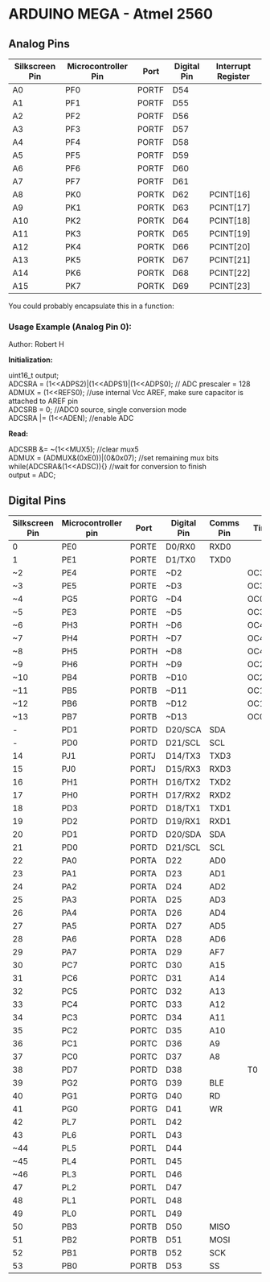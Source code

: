 # ARDUINO MEGA - Atmel 2560

## Analog Pins
|   Silkscreen Pin	|Microcontroller Pin   	|Port  	|Digital Pin   	|Interrupt Register   	|
|---	|---	|---	|---	|---	|
|A0   	|PF0   	|PORTF   	|D54   	|   	|
|A1   	|PF1   	|PORTF   	|D55   	|   	|
|A2    	|PF2   	|PORTF   	|D56   	|   	|
|A3     |PF3   	|PORTF   	|D57   	|   	|
|A4     |PF4   	|PORTF   	|D58   	|   	|
|A5     |PF5   	|PORTF   	|D59   	|   	|
|A6     |PF6   	|PORTF   	|D60   	|   	|
|A7     |PF7   	|PORTF   	|D61   	|   	|
|A8     |PK0   	|PORTK   	|D62   	|PCINT[16]  	|
|A9     |PK1   	|PORTK   	|D63   	|PCINT[17]   	|
|A10    |PK2   	|PORTK   	|D64   	|PCINT[18]   	|
|A11    |PK3   	|PORTK   	|D65   	|PCINT[19]   	|
|A12    |PK4   	|PORTK   	|D66   	|PCINT[20]   	|
|A13    |PK5   	|PORTK   	|D67   	|PCINT[21]   	|
|A14    |PK6   	|PORTK   	|D68   	|PCINT[22]   	|
|A15    |PK7   	|PORTK   	|D69   	|PCINT[23]   	|

You could probably encapsulate this in a function:
### Usage Example (Analog Pin 0):
Author: Robert H

**Initialization:** 

uint16_t output;  
ADCSRA = (1<<ADPS2)|(1<<ADPS1)|(1<<ADPS0);     // ADC prescaler = 128  
ADMUX = (1<<REFS0);                            //use internal Vcc AREF, make sure capacitor is attached to AREF pin  
ADCSRB = 0;                                    //ADC0 source, single conversion mode  
ADCSRA |= (1<<ADEN);                           //enable ADC  

**Read:** 

ADCSRB &= ~(1<<MUX5);                           //clear mux5  
ADMUX = (ADMUX&(0xE0))|(0&0x07);                //set remaining mux bits  
while(ADCSRA&(1<<ADSC)){}                       //wait for conversion to finish  
output = ADC;  


## Digital Pins

|Silkscreen Pin   |Microcontroller pin   |Port   |Digital Pin   |Comms Pin   |Timer Pin| Interrupt Pin|
|---|---|---|---|---|---|---|
|0   |PE0   |PORTE   |D0/RX0   |RXD0   |   |PCINT[8]   |
|1   |PE1   |PORTE   |D1/TX0   |TXD0   |   |   |
|~2  |PE4   |PORTE   |~D2   |   |OC3B   |INT[4]   |
|~3  |PE5   |PORTE   |~D3   |   |OC3C   |INT[6]   |
|~4  |PG5   |PORTG   |~D4   |   |OC0B   |   |
|~5  |PE3   |PORTE   |~D5   |   |OC3A   |   |
|~6  |PH3   |PORTH   |~D6   |   |OC4A   |   |
|~7  |PH4   |PORTH   |~D7   |   |OC4B   |   |
|~8  |PH5   |PORTH   |~D8   |   |OC4C   |   |
|~9  |PH6   |PORTH   |~D9   |   |OC2B   |   |
|~10 |PB4   |PORTB   |~D10  |   |OC2A   |PCINT[4]   |
|~11 |PB5   |PORTB   |~D11  |   |OC1A   |PCINT[5]   |
|~12 |PB6   |PORTB   |~D12  |   |OC1B   |PCINT[6]   |
|~13 |PB7   |PORTB   |~D13  |   |OC0A/OC1C|PCINT[7]   |
|-   |PD1   |PORTD   |D20/SCA   |SDA   |   |INT[1]   |
|-   |PD0   |PORTD   |D21/SCL   |SCL   |   |INT[0]   |
|14  |PJ1   |PORTJ   |D14/TX3   |TXD3   |   |   |
|15  |PJ0   |PORTJ   |D15/RX3   |RXD3   |   |   |
|16  |PH1   |PORTH   |D16/TX2   |TXD2   |   |   |
|17  |PH0   |PORTH   |D17/RX2   |RXD2   |   |   |
|18  |PD3   |PORTD   |D18/TX1   |TXD1   |   |   |
|19  |PD2   |PORTD   |D19/RX1   |RXD1   |   |   |
|20  |PD1   |PORTD   |D20/SDA   |SDA   |   |   |
|21  |PD0   |PORTD   |D21/SCL   |SCL   |   |   |
|22   |PA0   |PORTA   |D22   |AD0   |   |   |
|23   |PA1   |PORTA   |D23   |AD1   |   |   |
|24   |PA2   |PORTA   |D24   |AD2   |   |   |
|25   |PA3   |PORTA   |D25   |AD3   |   |   |
|26   |PA4   |PORTA   |D26   |AD4   |   |   |
|27   |PA5   |PORTA   |D27   |AD5   |   |   |
|28   |PA6   |PORTA   |D28   |AD6   |   |   |
|29   |PA7   |PORTA   |D29   |AF7   |   |   |
|30   |PC7   |PORTC   |D30   |A15   |   |   |
|31   |PC6   |PORTC   |D31   |A14   |   |   |
|32   |PC5   |PORTC   |D32   |A13   |   |   |
|33   |PC4   |PORTC   |D33   |A12   |   |   |
|34   |PC3   |PORTC   |D34   |A11   |   |   |
|35   |PC2   |PORTC   |D35   |A10   |   |   |
|36   |PC1   |PORTC   |D36   |A9    |   |   |
|37   |PC0   |PORTC   |D37   |A8    |   |   |
|38   |PD7   |PORTD   |D38   |      |T0 |   |
|39   |PG2   |PORTG   |D39   |BLE   |   |   |
|40   |PG1   |PORTG   |D40   |RD    |   |   |
|41   |PG0   |PORTG   |D41   |WR    |   |   |
|42   |PL7   |PORTL   |D42   |      |   |   |
|43   |PL6   |PORTL   |D43   |   |   |   |
|~44  |PL5   |PORTL   |D44   |   |   |   |
|~45  |PL4   |PORTL   |D45   |   |   |   |
|~46  |PL3   |PORTL   |D46   |   |   |   |
|47   |PL2   |PORTL   |D47   |   |   |   |
|48   |PL1   |PORTL   |D48   |   |   |   |
|49   |PL0   |PORTL   |D49   |   |   |   |
|50   |PB3   |PORTB   |D50   |MISO   |   |PCINT[3]   |
|51   |PB2   |PORTB   |D51   |MOSI   |    |PCINT[2]   |
|52   |PB1   |PORTB   |D52   |SCK    |    |PCINT[1]   |
|53   |PB0   |PORTB   |D53   |SS     |    |PCINT[0]   |
